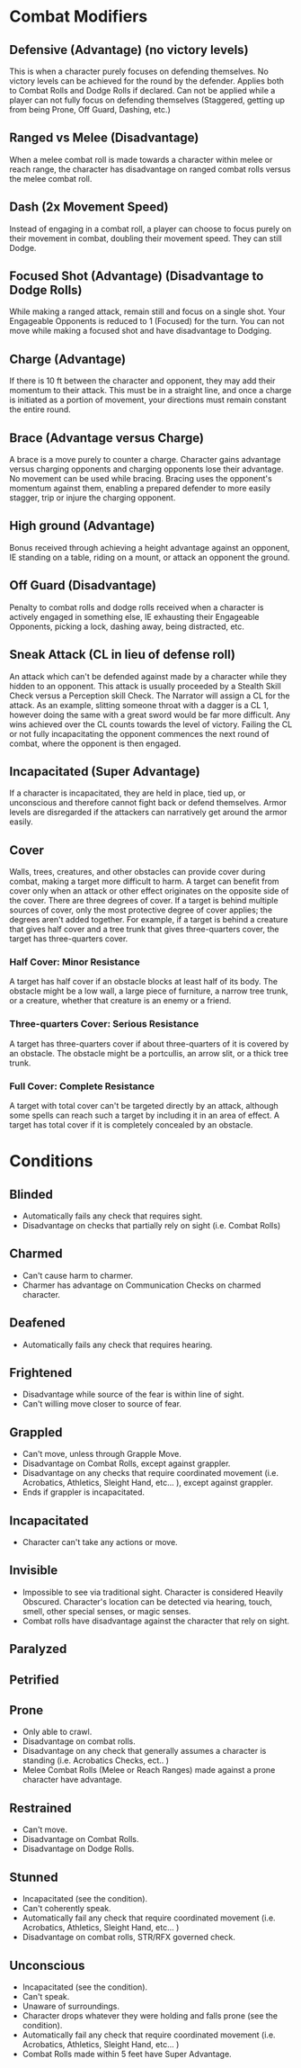 # Combat Modifiers

## Defensive (Advantage) (no victory levels)

This is when a character purely focuses on defending themselves. No victory levels can be achieved for the round by the defender. Applies both to Combat Rolls and Dodge Rolls if declared. Can not be applied while a player can not fully focus on defending themselves (Staggered, getting up from being Prone, Off Guard, Dashing, etc.)

## Ranged vs Melee (Disadvantage)

When a melee combat roll is made towards a character within melee or reach range, the character has disadvantage on ranged combat rolls versus the melee combat roll.

## Dash (2x Movement Speed)

Instead of engaging in a combat roll, a player can choose to focus purely on their movement in combat, doubling their movement speed. They can still Dodge.

## Focused Shot (Advantage) (Disadvantage to Dodge Rolls)

While making a ranged attack, remain still and focus on a single shot. Your Engageable Opponents is reduced to 1 (Focused) for the turn. You can not move while making a focused shot and have disadvantage to Dodging.

## Charge (Advantage)

If there is 10 ft between the character and opponent, they may add their momentum to their attack. This must be in a straight line, and once a charge is initiated as a portion of movement, your directions must remain constant the entire round.

## Brace (Advantage versus Charge)

A brace is a move purely to counter a charge. Character gains advantage versus charging opponents and charging opponents lose their advantage. No movement can be used while bracing. Bracing uses the opponent's momentum against them, enabling a prepared defender to more easily stagger, trip or injure the charging opponent.

## High ground (Advantage)

Bonus received through achieving a height advantage against an opponent, IE standing on a table, riding on a mount, or attack an opponent the ground.

## Off Guard (Disadvantage)

Penalty to combat rolls and dodge rolls received when a character is actively engaged in something else, IE exhausting their Engageable Opponents, picking a lock, dashing away, being distracted, etc.

## Sneak Attack (CL in lieu of defense roll)

An attack which can't be defended against made by a character while they hidden to an opponent. This attack is usually proceeded by a Stealth Skill Check versus a Perception skill Check. The Narrator will assign a CL for the attack. As an example, slitting someone throat with a dagger is a CL 1, however doing the same with a great sword would be far more difficult. Any wins achieved over the CL counts towards the level of victory. Failing the CL or not fully incapacitating the opponent commences the next round of combat, where the opponent is then engaged.

## Incapacitated (Super Advantage)

If a character is incapacitated, they are held in place, tied up, or unconscious and therefore cannot fight back or defend themselves. Armor levels are disregarded if the attackers can narratively get around the armor easily.

## Cover

Walls, trees, creatures, and other obstacles can provide cover during combat, making a target more difficult to harm. A target can benefit from cover only when an attack or other effect originates on the opposite side of the cover.
There are three degrees of cover. If a target is behind multiple sources of cover, only the most protective degree of cover applies; the degrees aren't added together. For example, if a target is behind a creature that gives half cover and a tree trunk that gives three-quarters cover, the target has three-quarters cover.

### Half Cover: Minor Resistance

A target has half cover if an obstacle blocks at least half of its body. The obstacle might be a low wall, a large piece of furniture, a narrow tree trunk, or a creature, whether that creature is an enemy or a friend.

### Three-quarters Cover: Serious Resistance

A target has three-quarters cover if about three-quarters of it is covered by an obstacle. The obstacle might be a portcullis, an arrow slit, or a thick tree trunk.

### Full Cover: Complete Resistance

A target with total cover can't be targeted directly by an attack, although some spells can reach such a target by including it in an area of effect. A target has total cover if it is completely concealed by an obstacle.

# Conditions

## Blinded

- Automatically fails any check that requires sight.
- Disadvantage on checks that partially rely on sight (i.e. Combat Rolls)

## Charmed

- Can't cause harm to charmer.
- Charmer has advantage on Communication Checks on charmed character.

## Deafened

- Automatically fails any check that requires hearing.

## Frightened

- Disadvantage while source of the fear is within line of sight.
- Can't willing move closer to source of fear.

## Grappled

- Can't move, unless through Grapple Move.
- Disadvantage on Combat Rolls, except against grappler.
- Disadvantage on any checks that require coordinated movement (i.e. Acrobatics, Athletics, Sleight Hand, etc... ), except against grappler.
- Ends if grappler is incapacitated.

## Incapacitated

- Character can't take any actions or move.

## Invisible

- Impossible to see via traditional sight. Character is considered Heavily Obscured. Character's location can be detected via hearing, touch, smell, other special senses, or magic senses.
- Combat rolls have disadvantage against the character that rely on sight.

## Paralyzed

## Petrified

## Prone

- Only able to crawl.
- Disadvantage on combat rolls.
- Disadvantage on any check that generally assumes a character is standing (i.e. Acrobatics Checks, ect.. )
- Melee Combat Rolls (Melee or Reach Ranges) made against a prone character have advantage.

## Restrained

- Can't move.
- Disadvantage on Combat Rolls.
- Disadvantage on Dodge Rolls.

## Stunned

* Incapacitated (see the condition).
* Can't coherently speak.
* Automatically fail any check that require coordinated movement (i.e. Acrobatics, Athletics, Sleight Hand, etc... )
* Disadvantage on combat rolls, STR/RFX governed check.

## Unconscious

- Incapacitated (see the condition).
- Can't speak.
- Unaware of surroundings.
- Character drops whatever they were holding and falls prone (see the condition).
- Automatically fail any check that require coordinated movement (i.e. Acrobatics, Athletics, Sleight Hand, etc... )
- Combat Rolls made within 5 feet have Super Advantage.
